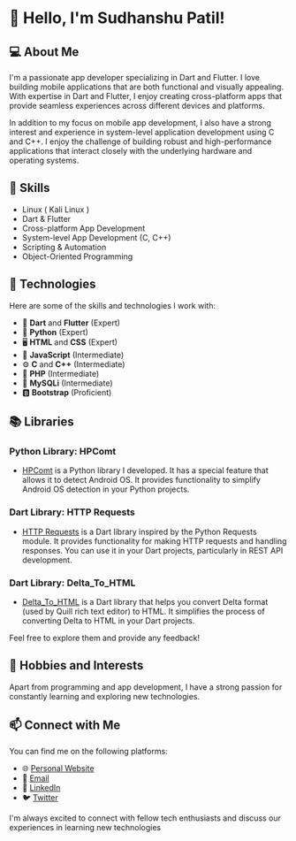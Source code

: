 # 👋 Hello, I'm Sudhanshu Patil!

## 💻 About Me
I'm a passionate app developer specializing in Dart and Flutter. I love building mobile applications that are both functional and visually appealing. With expertise in Dart and Flutter, I enjoy creating cross-platform apps that provide seamless experiences across different devices and platforms.

In addition to my focus on mobile app development, I also have a strong interest and experience in system-level application development using C and C++. I enjoy the challenge of building robust and high-performance applications that interact closely with the underlying hardware and operating systems.

## 🚀 Skills
- Linux ( Kali Linux )
- Dart & Flutter
- Cross-platform App Development
- System-level App Development (C, C++)
- Scripting & Automation 
- Object-Oriented Programming

## 🌿 Technologies
Here are some of the skills and technologies I work with:

- 🎯 **Dart** and **Flutter** (Expert)
- 🐍 **Python** (Expert)
- 🖥️ **HTML** and **CSS** (Expert)
- 🧪 **JavaScript** (Intermediate)
- ⚙️ **C** and **C++** (Intermediate)
- 📡 **PHP** (Intermediate)
- 🔐 **MySQLi** (Intermediate)
- 🅱️ **Bootstrap** (Proficient)

## 📚 Libraries

### Python Library: HPComt
- [HPComt](https://pypi.org/project/hpcomt/) is a Python library I developed. It has a special feature that allows it to detect Android OS. It provides functionality to simplify Android OS detection in your Python projects.

### Dart Library: HTTP Requests
- [HTTP Requests](https://pub.dev/packages/http_requests) is a Dart library inspired by the Python Requests module. It provides functionality for making HTTP requests and handling responses. You can use it in your Dart projects, particularly in REST API development.

### Dart Library: Delta_To_HTML
- [Delta_To_HTML](https://pub.dev/packages/delta_to_html) is a Dart library that helps you convert Delta format (used by Quill rich text editor) to HTML. It simplifies the process of converting Delta to HTML in your Dart projects.

Feel free to explore them and provide any feedback!

## 🌱 Hobbies and Interests
Apart from programming and app development, I have a strong passion for constantly learning and exploring new technologies.

## 📫 Connect with Me
You can find me on the following platforms:

- 🌐 [Personal Website](https://www.example.com)
- 📧 [Email](mailto:your.email@example.com)
- 🔗 [LinkedIn](https://www.linkedin.com/in/yourprofile)
- 🐦 [Twitter](https://twitter.com/yourusername)

I'm always excited to connect with fellow tech enthusiasts and discuss our experiences in learning new technologies

